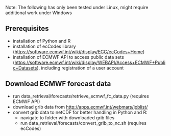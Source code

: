 Note: The following has only been tested under Linux, might require additional work under Windows

## Prerequisites
- installation of Python and R
- installation of ecCodes library (https://software.ecmwf.int/wiki/display/ECC/ecCodes+Home)
- installation of ECMWF API to access public data sets (https://software.ecmwf.int/wiki/display/WEBAPI/Access+ECMWF+Public+Datasets), including registration of a user account

## Download ECMWF forecast data
- run data_retrieval/forecasts/retrieve_ecmwf_fc_data.py (requires ECMWF API)
- download grib data from http://apps.ecmwf.int/webmars/joblist/
- convert grib data to netCDF for better handling in Python and R:
    - navigate to folder with downloaded grib files
    - run data_retrieval/forecasts/convert_grib_to_nc.sh (requires ecCodes)